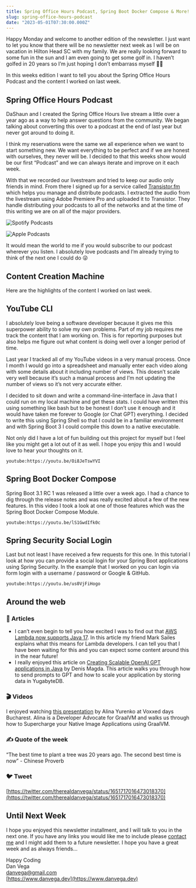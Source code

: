 ```yaml
---
title: Spring Office Hours Podcast, Spring Boot Docker Compose & More!
slug: spring-office-hours-podcast
date: "2023-05-01T07:30:00.000Z"
---
```


Happy Monday and welcome to another edition of the newsletter. I just want to let you know that there will be no newsletter next week as I will be on vacation in Hilton Head SC with my family. We are really looking forward to some fun in the sun and I am even going to get some golf in. I haven’t golfed in 20 years so I’m just hoping I don’t embarrass myself 🤦‍♂️

In this weeks edition I want to tell you about the Spring Office Hours Podcast and the content I worked on last week.

## Spring Office Hours Podcast

DaShaun and I created the Spring Office Hours live stream a little over a year ago as a way to help answer questions from the community. We began talking about converting this over to a podcast at the end of last year but never got around to doing it.

I think my reservations were the same we all experience when we want to start something new. We want everything to be perfect and if we are honest with ourselves, they never will be. I decided to that this weeks show would be our first “Podcast” and we can always iterate and improve on it each week.

With that we recorded our livestream and tried to keep our audio only friends in mind. From there I signed up for a service called [Transistor.fm](http://Transistor.fm) which helps you manage and distribute podcasts. I extracted the audio from the livestream using Adobe Premiere Pro and uploaded it to Transistor. They handle distributing your podcasts to all of the networks and at the time of this writing we are on all of the major providers.

![Spotify Podcasts](/images/newsletter/2023/05/01/spotify-podcast.png)

![Apple Podcasts](/images/newsletter/2023/05/01/apple-podcast.png)

It would mean the world to me if you would subscribe to our podcast wherever you listen. I absolutely love podcasts and I’m already trying to think of the next one I could do 😜

## Content Creation Machine

Here are the highlights of the content I worked on last week.

## YouTube CLI

I absolutely love being a software developer because it gives me this superpower ability to solve my own problems. Part of my job requires me track the content that I am working on. This is for reporting purposes but also helps me figure out what content is doing well over a longer period of time.

Last year I tracked all of my YouTube videos in a very manual process. Once I month I would go into a spreadsheet and manually enter each video along with some details about it including number of views. This doesn’t scale very well because it’s such a manual process and I’m not updating the number of views so it’s not very accurate either.

I decided to sit down and write a command-line-interface in Java that I could run on my local machine and get these stats. I could have written this using something like bash but to be honest I don’t use it enough and it would have taken me forever to Google (or Chat GPT) everything. I decided to write this using Spring Shell so that I could be in a familiar environment and with Spring Boot 3 I could compile this down to a native executable.

Not only did I have a lot of fun building out this project for myself but I feel like you might get a lot out of it as well. I hope you enjoy this and I would love to hear your thoughts on it.

`youtube:https://youtu.be/Oi8JeTswYVI`

## Spring Boot Docker Compose

Spring Boot 3.1 RC 1 was released a little over a week ago. I had a chance to dig through the release notes and was really excited about a few of the new features. In this video I took a look at one of those features which was the Spring Boot Docker Compose Module.

`youtube:https://youtu.be/lS1GwdIfk0c`

## Spring Security Social Login

Last but not least I have received a few requests for this one. In this tutorial I look at how you can provide a social login for your Spring Boot applications using Spring Security. In the example that I worked on you can login via form login with a username / password or Google & GitHub.

`youtube:https://youtu.be/us0VjFiHogo`

## Around the web

### 📝 Articles

- I can’t even begin to tell you how excited I was to find out that [AWS Lambda now supports Java 17](https://aws.amazon.com/blogs/compute/java-17-runtime-now-available-on-aws-lambda/). In this article my friend Mark Sailes explains what this means for Lambda developers. I can tell you that I have been waiting for this and you can expect some content around this in the near future!
- I really enjoyed this article on [Creating Scalable OpenAI GPT applications in Java](https://foojay.io/today/creating-scalable-openai-gpt-applications-in-java/) by Denis Magda. This article walks you through how to send prompts to GPT and how to scale your application by storing data in YugabyteDB.

### 🎬 Videos

I enjoyed watching [this presentation](https://www.youtube.com/watch?v=--TsEhxgRfg) by Alina Yurenko at Voxxed days Bucharest. Alina is a Developer Advocate for GraalVM and walks us through how to Supercharge your Native Image Applications using GraalVM.

### ✍️ Quote of the week

“The best time to plant a tree was 20 years ago. The second best time is now” - Chinese Proverb

### 🐦 Tweet

[https://twitter.com/therealdanvega/status/1651717016473018370](https://twitter.com/therealdanvega/status/1651717016473018370)

## Until Next Week

I hope you enjoyed this newsletter installment, and I will talk to you in the next one. If you have any links you would like me to include please [contact me](http://twitter.com/therealdanvega) and I might add them to a future newsletter. I hope you have a great week and as always friends...

Happy Coding<br/>
Dan Vega<br/>
danvega@gmail.com<br/>
[https://www.danvega.dev](https://www.danvega.dev)

